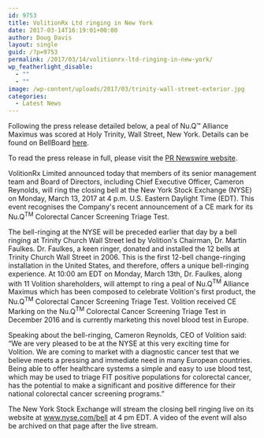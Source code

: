```yaml
---
id: 9753
title: VolitionRx Ltd ringing in New York
date: 2017-03-14T16:19:01+00:00
author: Doug Davis
layout: single
guid: /?p=9753
permalink: /2017/03/14/volitionrx-ltd-ringing-in-new-york/
wp_featherlight_disable:
  - ""
  - ""
image: /wp-content/uploads/2017/03/trinity-wall-street-exterior.jpg
categories:
  - Latest News
---
```

Following the press release detailed below, a peal of Nu.Q™ Alliance Maximus was scored at Holy Trinity, Wall Street, New York. Details can be found on BellBoard <a href="http://bb.ringingworld.co.uk/view.php?id=1165546" target="_blank">here</a>.

To read the press release in full, please visit the <a href="http://www.prnewswire.com/news-releases/volitionrx-limited-to-ring-the-new-york-stock-exchange-closing-bell-on-monday-march-13th-at-4-pm-eastern-daylight-time-300422244.html" target="_blank">PR Newswire website</a>.

VolitionRx Limited announced today that members of its senior management team and Board of Directors, including Chief Executive Officer, Cameron Reynolds, will ring the closing bell at the New York Stock Exchange (NYSE) on Monday, March 13, 2017 at 4 p.m. U.S. Eastern Daylight Time (EDT). This event recognises the Company&apos;s recent announcement of a CE mark for its Nu.Q<sup>TM</sup> Colorectal Cancer Screening Triage Test.

The bell-ringing at the NYSE will be preceded earlier that day by a bell ringing at Trinity Church Wall Street led by Volition&apos;s Chairman, Dr. Martin Faulkes. Dr. Faulkes, a keen ringer, donated and installed the 12 bells at Trinity Church Wall Street in 2006. This is the first 12-bell change-ringing installation in the United States, and therefore, offers a unique bell-ringing experience. At 10:00 am EDT on Monday, March 13th, Dr. Faulkes, along with 11 Volition shareholders, will attempt to ring a peal of Nu.Q<sup>TM</sup> Alliance Maximus which has been composed to celebrate Volition&apos;s first product, the Nu.Q<sup>TM</sup> Colorectal Cancer Screening Triage Test. Volition received CE Marking on the Nu.Q<sup>TM</sup> Colorectal Cancer Screening Triage Test in December 2016 and is currently marketing this novel blood test in Europe.

Speaking about the bell-ringing, Cameron Reynolds, CEO of Volition said: &#8220;We are very pleased to be at the NYSE at this very exciting time for Volition. We are coming to market with a diagnostic cancer test that we believe meets a pressing and immediate need in many European countries. Being able to offer healthcare systems a simple and easy to use blood test, which may be used to triage FIT positive populations for colorectal cancer, has the potential to make a significant and positive difference for their national colorectal cancer screening programs.&#8221;

The New York Stock Exchange will stream the closing bell ringing live on its website at <a href="http://www.nyse.com/bell" target="_blank">www.nyse.com/bell</a> at 4 pm EDT. A video of the event will also be archived on that page after the live stream.
